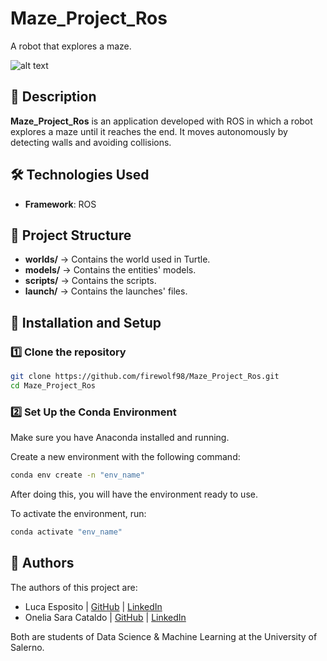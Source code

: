 # Maze_Project_Ros

A robot that explores a maze.


![alt text](<documentation/Home.png>)

## 📌 Description

**Maze_Project_Ros** is an application developed with ROS in which a robot explores a maze until it reaches the end. It moves autonomously by detecting walls and avoiding collisions.

## 🛠️ Technologies Used

- **Framework**: ROS

## 📁 Project Structure

- **worlds/** → Contains the world used in Turtle.
- **models/** → Contains the entities' models.
- **scripts/** → Contains the scripts.
- **launch/** → Contains the launches' files.

## 🚀 Installation and Setup

### 1️⃣ Clone the repository

```sh
git clone https://github.com/firewolf98/Maze_Project_Ros.git
cd Maze_Project_Ros
```

### 2️⃣ Set Up the Conda Environment

Make sure you have Anaconda installed and running.

Create a new environment with the following command:

```sh
conda env create -n "env_name"
```

After doing this, you will have the environment ready to use.

To activate the environment, run:

```sh
conda activate "env_name"
```

## 📜 Authors

The authors of this project are:
- Luca Esposito | [GitHub](https://github.com/firewolf98) | [LinkedIn](https://www.linkedin.com/in/lucaesposito98/)
- Onelia Sara Cataldo | [GitHub](https://github.com/cataldosara98) | [LinkedIn](https://www.linkedin.com/in/onelia-sara-cataldo-6257861b0/)

Both are students of Data Science & Machine Learning at the University of Salerno.
